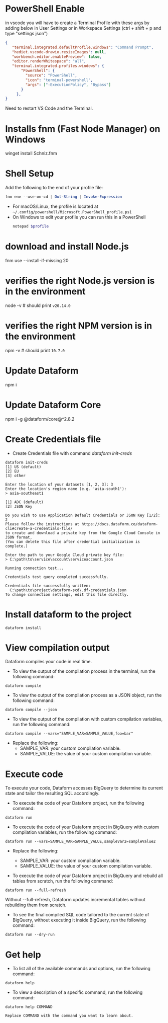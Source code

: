 # PowerShell Enable
 in vscode you will have to create a Terminal Profile with these args by adding below in User Settings or in Workspace Settings (ctrl + shift + p and type "settings json")

 ```json
{
    "terminal.integrated.defaultProfile.windows": "Command Prompt",
    "hediet.vscode-drawio.resizeImages": null,
    "workbench.editor.enablePreview": false,
    "editor.renderWhitespace": "all",
    "terminal.integrated.profiles.windows": {
        "PowerShell": {
          "source": "PowerShell",
          "icon": "terminal-powershell",
          "args": ["-ExecutionPolicy", "Bypass"]
        }
      },
}
 ```
Need to restart VS Code and the Terminal.

# Installs fnm (Fast Node Manager) on Windows
winget install Schniz.fnm
# Shell Setup
Add the following to the end of your profile file:

```powershell
fnm env --use-on-cd | Out-String | Invoke-Expression
```

- For macOS/Linux, the profile is located at `~/.config/powershell/Microsoft.PowerShell_profile.ps1`
- On Windows to edit your profile you can run this in a PowerShell
  ```powershell
  notepad $profile
  ```

# download and install Node.js
fnm use --install-if-missing 20
# verifies the right Node.js version is in the environment
node -v # should print `v20.14.0`
# verifies the right NPM version is in the environment
npm -v # should print `10.7.0`

# Update Dataform
npm i
# Update Dataform Core
npm i -g @dataform/core@^2.8.2

# Create Credentials file
- Create Credentials file with command *dataform init-creds*

```terminal
dataform init-creds
[1] US (default)
[2] EU
[3] other

Enter the location of your datasets [1, 2, 3]: 3
Enter the location's region name (e.g. 'asia-south1'):
> asia-southeast1

[1] ADC (default)
[2] JSON Key

Do you wish to use Application Default Credentials or JSON Key [1/2]: 2
Please follow the instructions at https://docs.dataform.co/dataform-cli#create-a-credentials-file/
to create and download a private key from the Google Cloud Console in JSON format.
(You can delete this file after credential initialization is complete.)

Enter the path to your Google Cloud private key file:
> C:\path\to\service\account\serviceaccount.json

Running connection test...

Credentials test query completed successfully.

Credentials file successfully written:
  C:\path\to\project\dataform-scd\.df-credentials.json
To change connection settings, edit this file directly.
```

# Install dataform to the project
```terminal
dataform install
```

# View compilation output
Dataform compiles your code in real time.

- To view the output of the compilation process in the terminal, run the following command:
```terminal
dataform compile
```

- To view the output of the compilation process as a JSON object, run the following command:
```terminal
dataform compile --json
```

- To view the output of the compilation with custom compilation variables, run the following command:
```terminal
dataform compile --vars="SAMPLE_VAR=SAMPLE_VALUE,foo=bar"
```

- Replace the following:
    - SAMPLE_VAR: your custom compilation variable.
    - SAMPLE_VALUE: the value of your custom compilation variable.

# Execute code
To execute your code, Dataform accesses BigQuery to determine its current state and tailor the resulting SQL accordingly.

- To execute the code of your Dataform project, run the following command:
```
dataform run
```

- To execute the code of your Dataform project in BigQuery with custom compilation variables, run the following command:
```
dataform run --vars=SAMPLE_VAR=SAMPLE_VALUE,sampleVar2=sampleValue2
```
- Replace the following:
    - SAMPLE_VAR: your custom compilation variable.
    - SAMPLE_VALUE: the value of your custom compilation variable.

- To execute the code of your Dataform project in BigQuery and rebuild all tables from scratch, run the following command:
```
dataform run --full-refresh
```
Without --full-refresh, Dataform updates incremental tables without rebuilding them from scratch.


- To see the final compiled SQL code tailored to the current state of BigQuery, without executing it inside BigQuery, run the following command:
```
dataform run --dry-run
```

# Get help
- To list all of the available commands and options, run the following command:
```
dataform help
````

- To view a description of a specific command, run the following command:
```
dataform help COMMAND
```
    Replace COMMAND with the command you want to learn about.